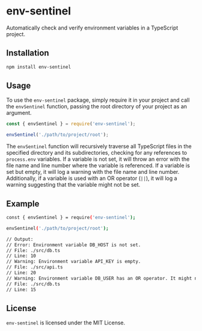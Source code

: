 # env-sentinel

Automatically check and verify environment variables in a TypeScript project.

## Installation

```bash
npm install env-sentinel
```

## Usage

To use the `env-sentinel` package, simply require it in your project and call the `envSentinel` function, passing the root directory of your project as an argument.

```javascript
const { envSentinel } = require('env-sentinel');

envSentinel('./path/to/project/root');
```

The `envSentinel` function will recursively traverse all TypeScript files in the specified directory and its subdirectories, checking for any references to `process.env` variables. If a variable is not set, it will throw an error with the file name and line number where the variable is referenced. If a variable is set but empty, it will log a warning with the file name and line number. Additionally, if a variable is used with an OR operator (`||`), it will log a warning suggesting that the variable might not be set.

## Example

```bash
const { envSentinel } = require('env-sentinel');

envSentinel('./path/to/project/root');

// Output:
// Error: Environment variable DB_HOST is not set.
// File: ./src/db.ts
// Line: 10
// Warning: Environment variable API_KEY is empty.
// File: ./src/api.ts
// Line: 20
// Warning: Environment variable DB_USER has an OR operator. It might not be set.
// File: ./src/db.ts
// Line: 15
```

## License

`env-sentinel` is licensed under the MIT License.